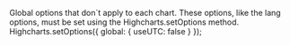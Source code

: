 Global options that don´t apply to each chart. These options, like
the lang options, must be set using the Highcharts.setOptions
method.
Highcharts.setOptions({
    global: {
        useUTC: false
    }
});